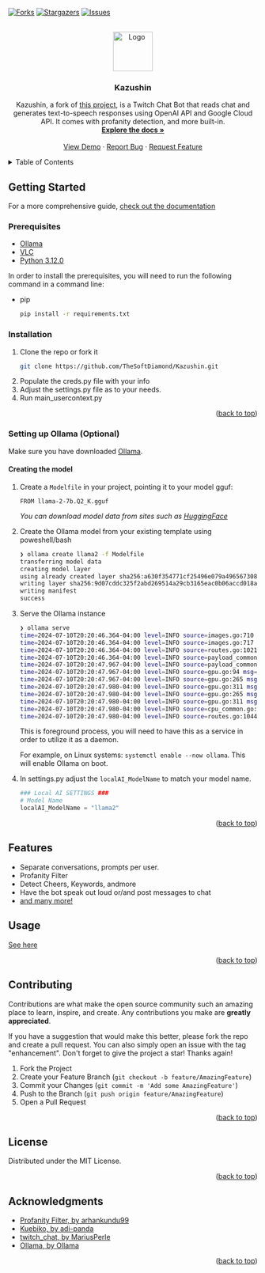 <!-- Improved compatibility of back to top link: See: https://github.com/othneildrew/Best-README-Template/pull/73 -->
<a name="readme-top"></a>
<!--
*** Thanks for checking out the Best-README-Template. If you have a suggestion
*** that would make this better, please fork the repo and create a pull request
*** or simply open an issue with the tag "enhancement".
*** Don't forget to give the project a star!
*** Thanks again! Now go create something AMAZING! :D
-->

<!-- PROJECT SHIELDS -->
<!--
*** I'm using markdown "reference style" links for readability.
*** Reference links are enclosed in brackets [ ] instead of parentheses ( ).
*** See the bottom of this document for the declaration of the reference variables
*** for contributors-url, forks-url, etc. This is an optional, concise syntax you may use.
*** https://www.markdownguide.org/basic-syntax/#reference-style-links
-->
[![Forks][forks-shield]][forks-url]
[![Stargazers][stars-shield]][stars-url]
[![Issues][issues-shield]][issues-url]

<!-- PROJECT LOGO -->
<br />
<div align="center">
  <a href="https://github.com/thesoftdiamond/Kazushin">
    <img src="images/logo.png" alt="Logo" width="80" height="80">
  </a>

<h3 align="center">Kazushin</h3>

  <p align="center">
    Kazushin, a fork of <a href="https://github.com/adi-panda/Kuebiko">this project</a>, is a Twitch Chat Bot that reads chat and generates text-to-speech responses using OpenAI API and Google Cloud API. It comes with profanity detection, and more built-in.
    <br />
    <a href="https://docs.kazush.in/en/home"><strong>Explore the docs »</strong></a>
    <br />
    <br />
    <a href="https://github.com/TheSoftDiamond/Kazushin/">View Demo</a>
    ·
    <a href="https://github.com/TheSoftDiamond/Kazushin/issues">Report Bug</a>
    ·
    <a href="https://github.com/TheSoftDiamond/Kazushin/issues">Request Feature</a>
  </p>
</div>



<!-- TABLE OF CONTENTS -->
<details>
  <summary>Table of Contents</summary>
  <ol>
    <li>
      <a href="#getting-started">Getting Started</a>
      <ul>
        <li><a href="#prerequisites">Prerequisites</a></li>
        <li><a href="#installation">Installation</a></li>
      </ul>
    </li>
    <li><a href="#usage">Usage</a></li>
    <li><a href="#roadmap">Roadmap</a></li>
    <li><a href="#contributing">Contributing</a></li>
    <li><a href="#license">License</a></li>
    <li><a href="#acknowledgments">Acknowledgments</a></li>
  </ol>
</details>

<!-- ABOUT THE PROJECT -->

<!-- GETTING STARTED -->
## Getting Started

For a more comprehensive guide, [check out the documentation](https://docs.kazush.in/en/home)

### Prerequisites
- [Ollama](https://ollama.com/download)
- [VLC](https://www.videolan.org/vlc/)
- [Python 3.12.0](https://www.python.org/downloads/release/python-3120/)

In order to install the prerequisites, you will need to run the following command in a command line:  
* pip
  ```sh
  pip install -r requirements.txt
  ```

### Installation

1. Clone the repo or fork it
   ```sh
   git clone https://github.com/TheSoftDiamond/Kazushin.git
   ```
2. Populate the creds.py file with your info
3. Adjust the settings.py file as to your needs.
4. Run main_usercontext.py

<p align="right">(<a href="#readme-top">back to top</a>)</p>

### Setting up Ollama (Optional)
Make sure you have downloaded [Ollama](https://ollama.com/download).
#### Creating the model
1. Create a `Modelfile` in your project, pointing it to your model gguf:
    ```
    FROM llama-2-7b.Q2_K.gguf
    ```
    *You can download model data from sites such as [HuggingFace](https://huggingface.co/models)*
2. Create the Ollama model from your existing template using poweshell/bash
    ```bash
    ❯ ollama create llama2 -f Modelfile
    transferring model data 
    creating model layer 
    using already created layer sha256:a630f354771cf25496e079a49656730858712315cc71aee4adf9b97aceb251f8 
    writing layer sha256:9d07cddc325f2abd269514a29cb3165eac0b06accd018a1b4da9982d6b986647 
    writing manifest 
    success
    ```
3. Serve the Ollama instance
    ```bash
    ❯ ollama serve
    time=2024-07-10T20:20:46.364-04:00 level=INFO source=images.go:710 msg="total blobs: 0"
    time=2024-07-10T20:20:46.364-04:00 level=INFO source=images.go:717 msg="total unused blobs removed: 0"
    time=2024-07-10T20:20:46.364-04:00 level=INFO source=routes.go:1021 msg="Listening on 127.0.0.1:11434 (version 0.1.28)"
    time=2024-07-10T20:20:46.364-04:00 level=INFO source=payload_common.go:107 msg="Extracting dynamic libraries..."
    time=2024-07-10T20:20:47.967-04:00 level=INFO source=payload_common.go:146 msg="Dynamic LLM libraries [rocm_v5 cpu_avx2 cpu rocm_v6 cpu_avx cuda_v11]"
    time=2024-07-10T20:20:47.967-04:00 level=INFO source=gpu.go:94 msg="Detecting GPU type"
    time=2024-07-10T20:20:47.967-04:00 level=INFO source=gpu.go:265 msg="Searching for GPU management library libnvidia-ml.so"
    time=2024-07-10T20:20:47.980-04:00 level=INFO source=gpu.go:311 msg="Discovered GPU libraries: []"
    time=2024-07-10T20:20:47.980-04:00 level=INFO source=gpu.go:265 msg="Searching for GPU management library librocm_smi64.so"
    time=2024-07-10T20:20:47.980-04:00 level=INFO source=gpu.go:311 msg="Discovered GPU libraries: []"
    time=2024-07-10T20:20:47.980-04:00 level=INFO source=cpu_common.go:11 msg="CPU has AVX2"
    time=2024-07-10T20:20:47.980-04:00 level=INFO source=routes.go:1044 msg="no GPU detected"
    ```
    This is foreground process, you will need to have this as a service in order to utilize it as a daemon.
    
    For example, on Linux systems: `systemctl enable --now ollama`.
    This will enable Ollama on boot.

4.  In settings.py adjust the `localAI_ModelName` to match your model name.
    ```python
    ### Local AI SETTINGS ###
    # Model Name
    localAI_ModelName = "llama2"
    ```
<p align="right">(<a href="#readme-top">back to top</a>)</p>

<!-- FEATURES -->
## Features
* Separate conversations, prompts per user.
* Profanity Filter
* Detect Cheers, Keywords, andmore
* Have the bot speak out loud or/and post messages to chat
* [and many more!](https://docs.kazush.in/en/install/features)

## Usage

[See here](https://docs.kazush.in/en/home)

<p align="right">(<a href="#readme-top">back to top</a>)</p>

<!-- CONTRIBUTING -->
## Contributing

Contributions are what make the open source community such an amazing place to learn, inspire, and create. Any contributions you make are **greatly appreciated**.

If you have a suggestion that would make this better, please fork the repo and create a pull request. You can also simply open an issue with the tag "enhancement".
Don't forget to give the project a star! Thanks again!

1. Fork the Project
2. Create your Feature Branch (`git checkout -b feature/AmazingFeature`)
3. Commit your Changes (`git commit -m 'Add some AmazingFeature'`)
4. Push to the Branch (`git push origin feature/AmazingFeature`)
5. Open a Pull Request

<p align="right">(<a href="#readme-top">back to top</a>)</p>

<!-- LICENSE -->
## License

Distributed under the MIT License. 

<p align="right">(<a href="#readme-top">back to top</a>)</p>

<!-- ACKNOWLEDGMENTS -->
## Acknowledgments

* [Profanity Filter, by arhankundu99](https://github.com/arhankundu99/profanity-filter)
* [Kuebiko, by adi-panda](https://github.com/adi-panda/Kuebiko)
* [twitch_chat, by MariusPerle](https://github.com/MariusPerle/twitch_chat)
* [Ollama, by Ollama](https://github.com/ollama/ollama)

<p align="right">(<a href="#readme-top">back to top</a>)</p>



<!-- MARKDOWN LINKS & IMAGES -->
<!-- https://www.markdownguide.org/basic-syntax/#reference-style-links -->
[contributors-shield]: https://img.shields.io/github/contributors/github_username/repo_name.svg?style=for-the-badge
[contributors-url]: https://github.com/thesoftdiamond/kazushin/graphs/contributors
[forks-shield]: https://img.shields.io/github/forks/thesoftdiamond/kazushin.svg?style=for-the-badge
[forks-url]: https://github.com/thesoftdiamond/kazushin/network/members
[stars-shield]: https://img.shields.io/github/stars/thesoftdiamond/kazushin.svg?style=for-the-badge
[stars-url]: https://github.com/thesoftdiamond/kazushin/stargazers
[issues-shield]: https://img.shields.io/github/issues/thesoftdiamond/kazushin.svg?style=for-the-badge
[issues-url]: https://github.com/github_username/repo_name/issues
[license-shield]: https://img.shields.io/github/license/github_username/repo_name.svg?style=for-the-badge
[license-url]: https://github.com/github_username/repo_name/blob/master/LICENSE.txt
[product-screenshot]: images/screenshot.webp
[Next.js]: https://img.shields.io/badge/next.js-000000?style=for-the-badge&logo=nextdotjs&logoColor=white
[Next-url]: https://nextjs.org/
[React.js]: https://img.shields.io/badge/React-20232A?style=for-the-badge&logo=react&logoColor=61DAFB
[React-url]: https://reactjs.org/
[Vue.js]: https://img.shields.io/badge/Vue.js-35495E?style=for-the-badge&logo=vuedotjs&logoColor=4FC08D
[Vue-url]: https://vuejs.org/
[Angular.io]: https://img.shields.io/badge/Angular-DD0031?style=for-the-badge&logo=angular&logoColor=white
[Angular-url]: https://angular.io/
[Svelte.dev]: https://img.shields.io/badge/Svelte-4A4A55?style=for-the-badge&logo=svelte&logoColor=FF3E00
[Svelte-url]: https://svelte.dev/
[Laravel.com]: https://img.shields.io/badge/Laravel-FF2D20?style=for-the-badge&logo=laravel&logoColor=white
[Laravel-url]: https://laravel.com
[Bootstrap.com]: https://img.shields.io/badge/Bootstrap-563D7C?style=for-the-badge&logo=bootstrap&logoColor=white
[Bootstrap-url]: https://getbootstrap.com
[JQuery.com]: https://img.shields.io/badge/jQuery-0769AD?style=for-the-badge&logo=jquery&logoColor=white
[JQuery-url]: https://jquery.com 
